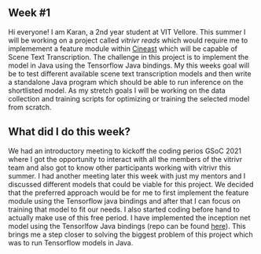 ## Week #1 
Hi everyone! I am Karan, a 2nd year student at VIT Vellore. This summer I will be working on a project called *vitrivr reads* which would require me to implemement a feature module within [Cineast](https://github.com/vitrivr/cineast) which will be capable of Scene Text Transcription. The challenge in this project is to implement the model in Java using the Tensorflow Java bindings. 
My this weeks goal will be to test different available scene text transcription models and then write a standalone Java program which should be able to run inference on the shortlisted model. As my stretch goals I will be working on the data collection and training scripts for optimizing or training the selected model from scratch.
## What did I do this week?
We had an introductory meeting to kickoff the coding perios GSoC 2021 where I got the opportunity to interact with all the members of the vitrivr team and also got to know other participants working with vitrivr this summer. I had another meeting later this week with just my mentors and I discussed different models that could be viable for this project. 
We decided that the preferred approach would be for me to first implement the feature module using the Tensorflow java bindings and after that I can focus on training that model to fit our needs. I also started coding before hand to actually make use of this free period. I have implemented the inception net model using the Tensorlfow Java bindings (repo can be found [here](https://github.com/wolf-hash/Tensorflow-Java-Inception-Classifier)). This brings me a step closer to solving the biggest problem of this project which was to run Tensorflow models in Java. 
